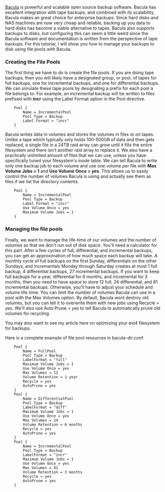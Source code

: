 [Bacula](http://blog.bacula.org/) is powerful and scalable open source backup software. Bacula has excellent integration with tape backups, and combined with its scalability, Bacula makes an great choice for enterprise backups. Since hard disks and NAS machines are now very cheap and reliable, backing up you data to hard disks has become a viable alternative to tapes. Bacula also supports backups to disks, but configuring this can seem a little weird since the Bacula software and documentation is written from the perspective of tape backups. For this tutorial, I will show you how to manage your backups to disk using file pools with Bacula.

### Creating the File Pools

The first thing we have to do is create the file pools. If you are doing tape backups, then you will likely have a designated group, or pool, of tapes for full backups, one for incremental backups, and one for differential backups. We can simulate these tape pools by designating a prefix for each pool a file belongs to. For example, an incremental backup will be written to files prefixed with **incr** using the Label Format option in the Pool directive.

        Pool {
            Name = IncrementalPool
            Pool Type = Backup
            Label Format = "incr"
        }



Bacula writes data in volumes and stores the volumes in files or on tapes. Unlike a tape which typically only holds 100-500GB of data and then gets replaced, a single file in a 24TB raid array can grow until it fills the entire filesystem and there isn't another raid array to replace it. We also have a practically unlimited amount of files that we can use, unless you have specifically tuned your filesystem's inode table. We can tell Bacula to write only one backup job to each volume and use one volume per file with **Max Volume Jobs = 1** and **Use Volume Once = yes**. This allows us to easily control the number of volumes Bacula is using and actually see them as files if we list the directory contents.

        Pool {
            Name = IncrementalPool
            Pool Type = Backup
            Label Format = "incr"
            Use Volume Once = yes
            Maximum Volume Jobs = 1
        }

### Managing the file pools

Finally, we want to manage the life-time of our volumes and the number of volumes so that we don't run out of disk space. You'll need a calculator for this part. After a few cycles of full, differential, and incremental backups, you can get an approximation of how much space each backup will take. A monthly cycle of full backups on the first Sunday, differentials on the other Sundays, and incrementals Monday through Saturday creates at most 1 full backup, 4 differential backups, 27 incremental backups. If you want to keep full backups for a year, differential for 6 months, and incremental for 3 months, then you need to have space to store 12 full, 24 differential, and 81 incremental backups. Otherwise, you'll have to adjust your schedule and volume life-time. You can limit the number of volumes Bacula can use in a pool with the Max Volumes option. By default, Bacula wont destroy old volumes, but you can tell it to overwrite them with new jobs using Recycle = yes. We'll also use Auto Prune = yes to tell Bacula to automatically prune old volumes for recycling.

You may also want to see my article here on optimizing your ext4 filesystem for backups.

Here is a complete example of file pool resources in bacula-dir.conf:

        Pool {
            Name = FullPool
            Pool Type = Backup
            LabelFormat = "full"
            Maximum Volume Jobs = 1
            Use Volume Once = yes
            Max Volumes = 12
            Volume Retention = 1 year
            Recycle = yes
            AutoPrune = yes
        }
        Pool {
            Name = DifferentialPool
            Pool Type = Backup
            LabelFormat = "diff"
            Maximum Volume Jobs = 1
            Use Volume Once = yes
            Max Volumes = 24
            Volume Retention = 6 months
            Recycle = yes
            AutoPrune = yes
        }
        Pool {
            Name = IncrementalPool
            Pool Type = Backup
            LabelFormat = "incr"
            Maximum Volume Jobs = 1
            Use Volume Once = yes
            Max Volumes = 81
            Volume Retention = 3 months
            Recycle = yes
            AutoPrune = yes
        }
